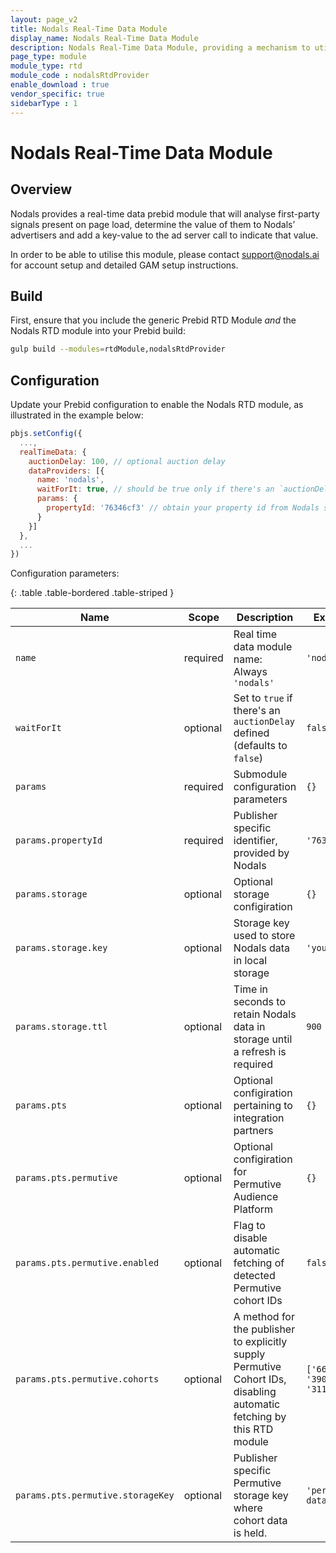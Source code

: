 ```yaml
---
layout: page_v2
title: Nodals Real-Time Data Module
display_name: Nodals Real-Time Data Module
description: Nodals Real-Time Data Module, providing a mechanism to utilize and optimize first-party signals for targeting.
page_type: module
module_type: rtd
module_code : nodalsRtdProvider
enable_download : true
vendor_specific: true
sidebarType : 1
---
```


# Nodals Real-Time Data Module

## Overview
Nodals provides a real-time data prebid module that will analyse first-party signals present on page load, determine the value of them to Nodals’ advertisers and add a key-value to the ad server call to indicate that value.

In order to be able to utilise this module, please contact [support@nodals.ai](mailto:support@nodals.ai) for account setup and detailed GAM setup instructions.

## Build

First, ensure that you include the generic Prebid RTD Module _and_ the Nodals RTD module into your Prebid build:

```bash
gulp build --modules=rtdModule,nodalsRtdProvider
```

## Configuration

Update your Prebid configuration to enable the Nodals RTD module, as illustrated in the example below:

```javascript
pbjs.setConfig({
  ...,
  realTimeData: {
    auctionDelay: 100, // optional auction delay
    dataProviders: [{
      name: 'nodals',
      waitForIt: true, // should be true only if there's an `auctionDelay`
      params: {
        propertyId: '76346cf3' // obtain your property id from Nodals support
      }
    }]
  },
  ...
})
```

Configuration parameters:

{: .table .table-bordered .table-striped }

| Name                     | Scope    | Description                                   | Example     | Type     |
|--------------------------|----------|-----------------------------------------------|-------------|----------|
| `name`                   | required | Real time data module name: Always `'nodals'` | `'nodals'`  | `String` |
| `waitForIt`              | optional | Set to `true` if there's an `auctionDelay` defined (defaults to `false`) | `false` | `Boolean` |
| `params`                 | required | Submodule configuration parameters            | `{}`        | `Object` |
| `params.propertyId`      | required | Publisher specific identifier, provided by Nodals            | `'76346cf3'`        | `String` |
| `params.storage`         | optional | Optional storage configiration            | `{}`        | `Object` |
| `params.storage.key`     | optional | Storage key used to store Nodals data in local storage             | `'yourKey'`        | `String` |
| `params.storage.ttl`     | optional | Time in seconds to retain Nodals data in storage until a refresh is required             | `900`        | `Integer` |
| `params.pts`    | optional | Optional configiration pertaining to integration partners             | `{}`        | `Object` |
| `params.pts.permutive`    | optional | Optional configiration for Permutive Audience Platform      | `{}`        | `Object` |
| `params.pts.permutive.enabled`    | optional | Flag to disable automatic fetching of detected Permutive cohort IDs      | `false`        | `Boolean` |
| `params.pts.permutive.cohorts`  | optional | A method for the publisher to explicitly supply Permutive Cohort IDs, disabling automatic fetching by this RTD module    | `['66711', '39032', '311']`     | `Array<String>` |
| `params.pts.permutive.storageKey`  | optional | Publisher specific Permutive storage key where cohort data is held.  | `'permitive-data'`     | `String` |
